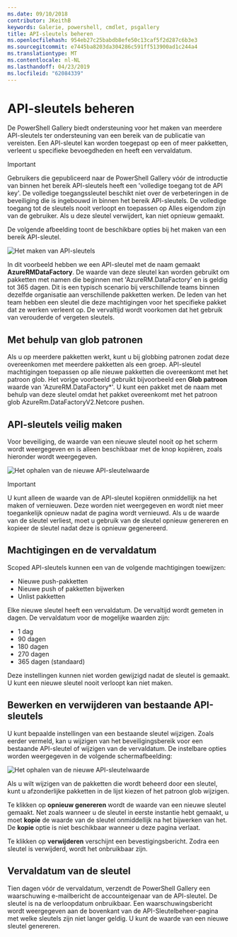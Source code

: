 ```yaml
---
ms.date: 09/10/2018
contributor: JKeithB
keywords: Galerie, powershell, cmdlet, psgallery
title: API-sleutels beheren
ms.openlocfilehash: 954eb27c25babdb8efe50c13caf5f2d287c6b3e3
ms.sourcegitcommit: e7445ba8203da304286c591ff513900ad1c244a4
ms.translationtype: MT
ms.contentlocale: nl-NL
ms.lasthandoff: 04/23/2019
ms.locfileid: "62084339"
---
```

# <a name="managing-api-keys"></a>API-sleutels beheren

De PowerShell Gallery biedt ondersteuning voor het maken van meerdere API-sleutels ter ondersteuning van een bereik van de publicatie van vereisten. Een API-sleutel kan worden toegepast op een of meer pakketten, verleent u specifieke bevoegdheden en heeft een vervaldatum.

> [!IMPORTANT]
> Gebruikers die gepubliceerd naar de PowerShell Gallery vóór de introductie van binnen het bereik API-sleutels heeft een 'volledige toegang tot de API key'. De volledige toegangssleutel beschikt niet over de verbeteringen in de beveiliging die is ingebouwd in binnen het bereik API-sleutels. De volledige toegang tot de sleutels nooit verloopt en toepassen op Alles eigendom zijn van de gebruiker. Als u deze sleutel verwijdert, kan niet opnieuw gemaakt.

De volgende afbeelding toont de beschikbare opties bij het maken van een bereik API-sleutel.

![Het maken van API-sleutels](../../Images/PSGallery_KeyScoped.png)

In dit voorbeeld hebben we een API-sleutel met de naam gemaakt **AzureRMDataFactory**. De waarde van deze sleutel kan worden gebruikt om pakketten met namen die beginnen met 'AzureRM.DataFactory' en is geldig tot 365 dagen. Dit is een typisch scenario bij verschillende teams binnen dezelfde organisatie aan verschillende pakketten werken. De leden van het team hebben een sleutel die deze machtigingen voor het specifieke pakket dat ze werken verleent op.
De vervaltijd wordt voorkomen dat het gebruik van verouderde of vergeten sleutels.

## <a name="using-glob-patterns"></a>Met behulp van glob patronen

Als u op meerdere pakketten werkt, kunt u bij globbing patronen zodat deze overeenkomen met meerdere pakketten als een groep. API-sleutel machtigingen toepassen op alle nieuwe pakketten die overeenkomt met het patroon glob. Het vorige voorbeeld gebruikt bijvoorbeeld een **Glob patroon** waarde van 'AzureRM.DataFactory*'. U kunt een pakket met de naam met behulp van deze sleutel omdat het pakket overeenkomt met het patroon glob AzureRm.DataFactoryV2.Netcore pushen.

## <a name="create-api-keys-securely"></a>API-sleutels veilig maken

Voor beveiliging, de waarde van een nieuwe sleutel nooit op het scherm wordt weergegeven en is alleen beschikbaar met de knop kopiëren, zoals hieronder wordt weergegeven.

![Het ophalen van de nieuwe API-sleutelwaarde](../../Images/PSGallery_CopyCreatedKey.png)

> [!IMPORTANT]
> U kunt alleen de waarde van de API-sleutel kopiëren onmiddellijk na het maken of vernieuwen. Deze worden niet weergegeven en wordt niet meer toegankelijk opnieuw nadat de pagina wordt vernieuwd. Als u de waarde van de sleutel verliest, moet u gebruik van de sleutel opnieuw genereren en kopieer de sleutel nadat deze is opnieuw gegenereerd.

## <a name="key-permissions-and-expiration"></a>Machtigingen en de vervaldatum

Scoped API-sleutels kunnen een van de volgende machtigingen toewijzen:

- Nieuwe push-pakketten
- Nieuwe push of pakketten bijwerken
- Unlist pakketten

Elke nieuwe sleutel heeft een vervaldatum. De vervaltijd wordt gemeten in dagen. De vervaldatum voor de mogelijke waarden zijn:

- 1 dag
- 90 dagen
- 180 dagen
- 270 dagen
- 365 dagen (standaard)

Deze instellingen kunnen niet worden gewijzigd nadat de sleutel is gemaakt. U kunt een nieuwe sleutel nooit verloopt kan niet maken.

## <a name="editing-and-deleting-existing-api-keys"></a>Bewerken en verwijderen van bestaande API-sleutels

U kunt bepaalde instellingen van een bestaande sleutel wijzigen. Zoals eerder vermeld, kan u wijzigen van het beveiligingsbereik voor een bestaande API-sleutel of wijzigen van de vervaldatum. De instelbare opties worden weergegeven in de volgende schermafbeelding:

![Het ophalen van de nieuwe API-sleutelwaarde](../../Images/PSGallery_EditAPIKey.png)

Als u wilt wijzigen van de pakketten die wordt beheerd door een sleutel, kunt u afzonderlijke pakketten in de lijst kiezen of het patroon glob wijzigen.

Te klikken op **opnieuw genereren** wordt de waarde van een nieuwe sleutel gemaakt. Net zoals wanneer u de sleutel in eerste instantie hebt gemaakt, u moet **kopie** de waarde van de sleutel onmiddellijk na het bijwerken van het. De **kopie** optie is niet beschikbaar wanneer u deze pagina verlaat.

Te klikken op **verwijderen** verschijnt een bevestigingsbericht. Zodra een sleutel is verwijderd, wordt het onbruikbaar zijn.

## <a name="key-expiration"></a>Vervaldatum van de sleutel

Tien dagen vóór de vervaldatum, verzendt de PowerShell Gallery een waarschuwing e-mailbericht de accounteigenaar van de API-sleutel. De sleutel is na de verloopdatum onbruikbaar. Een waarschuwingsbericht wordt weergegeven aan de bovenkant van de API-Sleutelbeheer-pagina met welke sleutels zijn niet langer geldig. U kunt de waarde van een nieuwe sleutel genereren.
